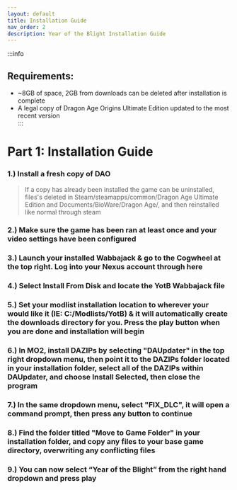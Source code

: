 ```yaml
---
layout: default
title: Installation Guide
nav_order: 2
description: Year of the Blight Installation Guide
---
```


:::info
## **Requirements:**
- ~8GB of space, 2GB from downloads can be deleted after installation is complete 
- A legal copy of Dragon Age Origins Ultimate Edition updated to the most recent version  
:::

# **Part 1: Installation Guide**

### 1.) Install a fresh copy of DAO

> If a copy has already been installed the game can be uninstalled, files's deleted in Steam/steamapps/common/Dragon Age Ultimate Edition and Documents/BioWare/Dragon Age/, and then reinstalled like normal through steam

### 2.) Make sure the game has been ran at least once and your video settings have been configured

### 3.) Launch your installed Wabbajack & go to the Cogwheel at the top right. Log into your Nexus account through here

### 4.) Select Install From Disk and locate the YotB Wabbajack file

### 5.) Set your modlist installation location to wherever your would like it (IE: C:/Modlists/YotB) & it will automatically create the downloads directory for you. Press the play button when you are done and installation will begin

### 6.) In MO2, install DAZIPs by selecting "DAUpdater" in the top right dropdown menu, then point it to the DAZIPs folder located in your installation folder, select all of the DAZIPs within DAUpdater, and choose Install Selected, then close the program

### 7.) In the same dropdown menu, select "FIX_DLC", it will open a command prompt, then press any button to continue

### 8.) Find the folder titled "Move to Game Folder" in your installation folder, and copy any files to your base game directory, overwriting any conflicting files

### 9.) You can now select “Year of the Blight” from the right hand dropdown and press play  
